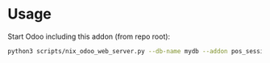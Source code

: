 # Usage

Start Odoo including this addon (from repo root):

```bash
python3 scripts/nix_odoo_web_server.py --db-name mydb --addon pos_session_pay_invoice
```
